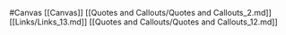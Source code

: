 #Canvas 
 [[Canvas]]
[[Quotes and Callouts/Quotes and Callouts_2.md]]
[[Links/Links_13.md]]
[[Quotes and Callouts/Quotes and Callouts_12.md]]